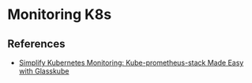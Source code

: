 #  Monitoring K8s



## References

- [Simplify Kubernetes Monitoring: Kube-prometheus-stack Made Easy with Glasskube](https://medium.com/p/630d4f291de3)